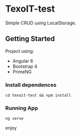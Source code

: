# TexoIT-test

Simple CRUD using LocalStorage.

## Getting Started

Project using:
- Angular 6
- Bootstrap 4 
- PrimeNG

### Install dependences
```
cd texoit-test && npm install
```

### Running App

```
ng serve
```


enjoy
